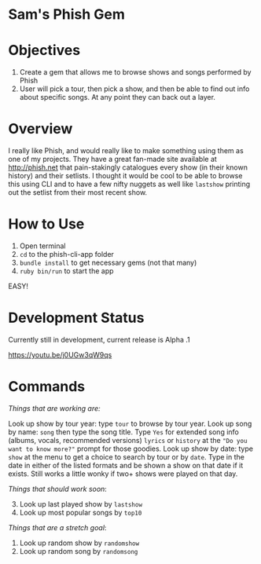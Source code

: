 # Sam's Phish Gem

# Objectives

1. Create a gem that allows me to browse shows and songs performed by Phish
2. User will pick a tour, then pick a show, and then be able to find out info about specific songs. At any point they can back out a layer.

# Overview

I really like Phish, and would really like to make something using them as one of my projects. They have a great fan-made site available at http://phish.net that pain-stakingly catalogues every show (in their known history) and their setlists. I thought it would be cool to be able to browse this using CLI and to have a few nifty nuggets as well like `lastshow` printing out the setlist from their most recent show.

# How to Use

1. Open terminal
2. `cd` to the phish-cli-app folder
3. `bundle install` to get necessary gems (not that many)
4. `ruby bin/run` to start the app

EASY!


# Development Status

Currently still in development, current release is Alpha .1

https://youtu.be/j0UGw3qW9qs

# Commands

*Things that are working are:*

Look up show by tour year: type `tour` to browse by tour year.
Look up song by name: `song` then type the song title. Type `Yes` for extended song info (albums, vocals, recommended versions) `lyrics` or `history` at the `"Do you want to know more?"` prompt for those goodies.
Look up show by date: type `show` at the menu to get a choice to search by tour or by `date`. Type in the date in either of the listed formats and be shown a show on that date if it exists. Still works a little wonky if two+ shows were played on that day.

*Things that should work soon*:

3. Look up last played show by `lastshow`
4. Look up most popular songs by `top10`

*Things that are a stretch goal*:

1. Look up random show by `randomshow`
2. Look up random song by `randomsong`
